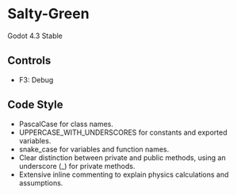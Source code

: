 # Salty-Green

Godot 4.3 Stable

## Controls

- F3: Debug

## Code Style

- PascalCase for class names.
- UPPERCASE_WITH_UNDERSCORES for constants and exported variables.
- snake_case for variables and function names.
- Clear distinction between private and public methods, using an underscore (_) for private methods.
- Extensive inline commenting to explain physics calculations and assumptions.
